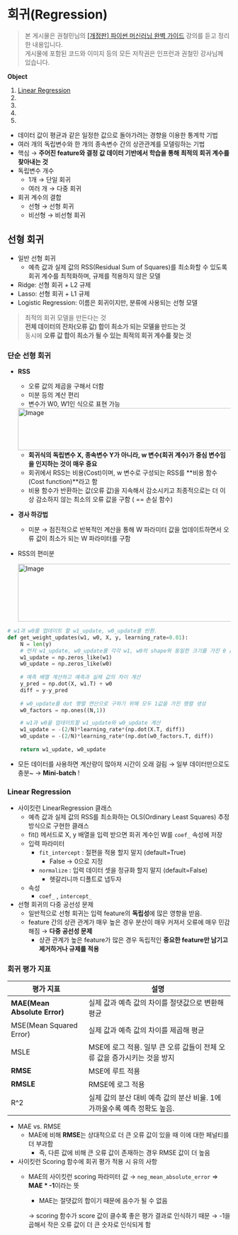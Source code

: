 # 회귀(Regression)
> 본 게시물은 권철민님의 [[개정판] 파이썬 머신러닝 완벽 가이드](https://www.inflearn.com/course/%ED%8C%8C%EC%9D%B4%EC%8D%AC-%EB%A8%B8%EC%8B%A0%EB%9F%AC%EB%8B%9D-%EC%99%84%EB%B2%BD%EA%B0%80%EC%9D%B4%EB%93%9C/dashboard) 강의를 듣고 정리한 내용입니다.  
게시물에 포함된 코드와 이미지 등의 모든 저작권은 인프런과 권철민 강사님께 있습니다.

**Object**
1. [Linear Regression](#선형-회귀)
2. []()
3. []()
4. []()
5. []()

- 데이터 값이 평균과 같은 일정한 값으로 돌아가려는 경향을 이용한 통계학 기법
- 여러 개의 독립변수와 한 개의 종속변수 간의 상관관계를 모델링하는 기법
- 핵심 → **주어진 feature와 결정 값 데이터 기반에서 학습을 통해 최적의 회귀 계수를 찾아내는 것**
- 독립변수 개수
    - 1개 → 단일 회귀
    - 여러 개 → 다중 회귀
- 회귀 계수의 결합
    - 선형 → 선형 회귀
    - 비선형 → 비선형 회귀

## 선형 회귀

- 일반 선형 회귀
    - 예측 값과 실제 값의 RSS(Residual Sum of Squares)를 최소화할 수 있도록 회귀 계수를 최적화하며, 규제를 적용하지 않은 모델
- Ridge: 선형 회귀 + L2 규제
- Lasso: 선형 회귀 + L1 규제
- Logistic Regression: 이름은 회귀이지만, 분류에 사용되는 선형 모델

> 최적의 회귀 모델을 만든다는 것   
**전체 데이터의 잔차(오류 값) 합이 최소가 되는 모델을 만드는 것**   
동시에 **오류 값 합이 최소가 될 수 있는 최적의 회귀 계수를 찾는 것**
> 

### 단순 선형 회귀

- **RSS**
    - 오류 값의 제곱을 구해서 더함
    - 미분 등의 계산 편리
    - 변수가 W0, W1인 식으로 표현 가능
    
    <img width="519" height="95" alt="Image" src="https://github.com/user-attachments/assets/036041f7-6348-45af-b260-b0b5eef8cb01" />
    
    - **회귀식의 독립변수 X, 종속변수 Y가 아니라, w 변수(회귀 계수)가 중심 변수임을 인지하는 것이 매우 중요**
    - 회귀에서 RSS는 비용(Cost)이며, w 변수로 구성되는 RSS를 **비용 함수(Cost function)**라고 함
    - 비용 함수가 반환하는 값(오류 값)을 지속해서 감소시키고 최종적으로는 더 이상 감소하지 않는 최소의 오류 값을 구함 ( == 손실 함수)
- **경사 하강법**
    - 미분 → 점진적으로 반복적인 계산을 통해 W 파라미터 값을 업데이트하면서 오류 값이 최소가 되는 W 파라미터를 구함
- RSS의 편미분
    
    <img width="627" height="130" alt="Image" src="https://github.com/user-attachments/assets/b4750628-c616-4bad-b0c6-15be860ff9ef" />
    

```python
# w1과 w0를 업데이트 할 w1_update, w0_update를 반환. 
def get_weight_updates(w1, w0, X, y, learning_rate=0.01):
    N = len(y)
    # 먼저 w1_update, w0_update를 각각 w1, w0의 shape와 동일한 크기를 가진 0 값으로 초기화
    w1_update = np.zeros_like(w1)
    w0_update = np.zeros_like(w0)
    
    # 예측 배열 계산하고 예측과 실제 값의 차이 계산
    y_pred = np.dot(X, w1.T) + w0
    diff = y-y_pred
         
    # w0_update를 dot 행렬 연산으로 구하기 위해 모두 1값을 가진 행렬 생성 
    w0_factors = np.ones((N,1))

    # w1과 w0을 업데이트할 w1_update와 w0_update 계산
    w1_update = -(2/N)*learning_rate*(np.dot(X.T, diff))
    w0_update = -(2/N)*learning_rate*(np.dot(w0_factors.T, diff))    
    
    return w1_update, w0_update
```

- 모든 데이터를 사용하면 계산량이 많아져 시간이 오래 걸림 → 일부 데이터만으로도 충분~ → **Mini-batch** !

### Linear Regression

- 사이킷런 LinearRegression 클래스
    - 예측 값과 실제 값의 RSS를 최소화하는 OLS(Ordinary Least Squares) 추정 방식으로 구현한 클래스
    - fit() 메서드로 X, y 배열을 입력 받으면 회귀 계수인 W를 `coef_` 속성에 저장
    - 입력 파라미터
        - `fit_intercept` : 절편을 적용 할지 말지 (default=True)
            - False → 0으로 지정
        - `normalize` : 입력 데이터 셋을 정규화 할지 말지 (default=False)
            - 헷갈리니까 디폴트로 냅두자
    - 속성
        - `coef_` , `intercept_`
- 선형 회귀의 다중 공선성 문제
    - 일반적으로 선형 회귀는 입력 feature의 **독립성**에 많은 영향을 받음.
    - feature 간의 상관 관계가 매우 높은 경우 분산이 매우 커져서 오류에 매우 민감해짐 → **다중 공선성 문제**
        - 상관 관계가 높은 feature가 많은 경우 독립적인 **중요한 feature만 남기고 제거하거나 규제를 적용**

### 회귀 평가 지표

| 평가 지표 | 설명 |
| --- | --- |
| **MAE(Mean Absolute Error)** | 실제 값과 예측 값의 차이를 절댓값으로 변환해 평균 |
| MSE(Mean Squared Error) | 실제 값과 예측 값의 차이를 제곱해 평균 |
| MSLE | MSE에 로그 적용. 일부 큰 오류 값들이 전체 오류 값을 증가시키는 것을 방지 |
| **RMSE** | MSE에 루트 적용 |
| **RMSLE** | RMSE에 로그 적용 |
| R^2 | 실제 값의 분산 대비 예측 값의 분산 비율. 1에 가까울수록 예측 정확도 높음. |
- MAE vs. RMSE
    - MAE에 비해 **RMSE**는 상대적으로 더 큰 오류 값이 있을 때 이에 대한 페널티를 더 부과함
        - 즉, 다른 값에 비해 큰 오류 값이 존재하는 경우 RMSE 값이 더 높음
- 사이킷런 Scoring 함수에 회귀 평가 적용 시 유의 사항
    - MAE의 사이킷런 scoring 파라미터 값 → `neg_mean_absolute_error`  ⇒ **MAE * -1**이라는 뜻
        - MAE는 절댓값의 합이기 때문에 음수가 될 수 없음
        
        → scoring 함수가 score 값이 클수록 좋은 평가 결과로 인식하기 때문 → -1을 곱해서 작은 오류 값이 더 큰 숫자로 인식되게 함
